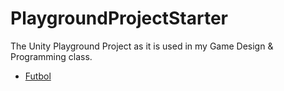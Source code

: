 # PlaygroundProjectStarter
The Unity Playground Project as it is used in my Game Design &amp; Programming class.
* [Futbol](Futbol/index.html)
